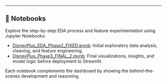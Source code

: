 ---

## 📓 Notebooks

Explore the step-by-step EDA process and feature experimentation using Jupyter Notebooks:

- [DisneyPlus_EDA_Phase2_FIXED.ipynb](disneyplus_dashboard/DisneyPlus_EDA_Phase2_FIXED.ipynb): Initial exploratory data analysis, cleaning, and feature engineering.
- [DisneyPlus_Phase3_FINAL_2.ipynb](disneyplus_dashboard/DisneyPlus_Phase3_FINAL_2.ipynb): Final visualizations, insights, and model logic before deployment to Streamlit.

Each notebook complements the dashboard by showing the behind-the-scenes development and reasoning.